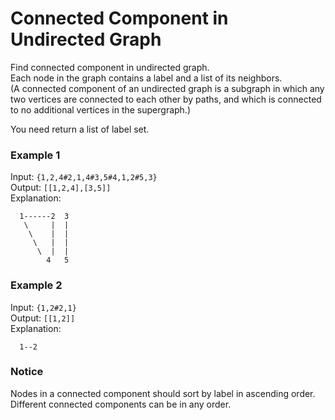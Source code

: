 # Connected Component in Undirected Graph

Find connected component in undirected graph.  
Each node in the graph contains a label and a list of its neighbors.  
(A connected component of an undirected graph is a subgraph in which any two vertices are connected to each other by paths, and which is connected to no additional vertices in the supergraph.)  

You need return a list of label set.

### Example 1

Input: `{1,2,4#2,1,4#3,5#4,1,2#5,3}`  
Output: `[[1,2,4],[3,5]]`  
Explanation:
```
  1------2  3
   \     |  | 
    \    |  |
     \   |  |
      \  |  |
        4   5
```

### Example 2

Input: `{1,2#2,1}`  
Output: `[[1,2]]`  
Explanation:
```
  1--2
```

### Notice
Nodes in a connected component should sort by label in ascending order. Different connected components can be in any order.